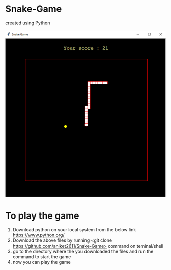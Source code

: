 # Snake-Game
created using Python\
\
![game-image](/snake/snake_image.png)

# To play the game
1) Download python on your local system from the below link\
    https://www.python.org/
2) Download the above files by running <git clone https://github.com/aniket2611/Snake-Game> command on teminal/shell
3) go to the directory where the you downloaded the files and run the command <python main.py> to start the game
4) now you can play the game

